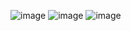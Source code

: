 ![image](https://github.com/Jonatasfrinhai/portifolio2023-1DS/assets/129223093/764fb353-b78a-4be0-9541-c620cc2a944a)
![image](https://github.com/Jonatasfrinhai/portifolio2023-1DS/assets/129223093/409a867b-13bb-4875-90be-312f389e9268)
![image](https://github.com/Jonatasfrinhai/portifolio2023-1DS/assets/129223093/94a0fc66-fabf-4a15-83ae-0e78caa8e9a1)
